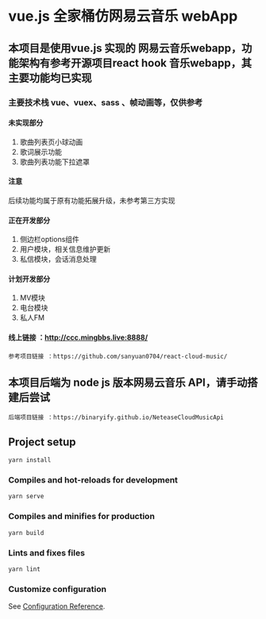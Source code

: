 # vue.js 全家桶仿网易云音乐 webApp

## 本项目是使用vue.js 实现的 网易云音乐webapp，功能架构有参考开源项目react hook 音乐webapp，其主要功能均已实现

### 主要技术栈 vue、vuex、sass 、帧动画等，仅供参考

#### 未实现部分

1. 歌曲列表页小球动画
2. 歌词展示功能
3. 歌曲列表功能下拉遮罩

#### 注意
后续功能均属于原有功能拓展升级，未参考第三方实现

#### 正在开发部分

1. 侧边栏options组件
2. 用户模块，相关信息维护更新
3. 私信模块，会话消息处理

#### 计划开发部分

1. MV模块
2. 电台模块
3. 私人FM


#### 线上链接 ：http://ccc.mingbbs.live:8888/

```
参考项目链接 ：https://github.com/sanyuan0704/react-cloud-music/
```

## 本项目后端为 node js 版本网易云音乐 API，请手动搭建后尝试

```
后端项目链接 ：https://binaryify.github.io/NeteaseCloudMusicApi
```

## Project setup

```
yarn install
```

### Compiles and hot-reloads for development

```
yarn serve
```

### Compiles and minifies for production

```
yarn build
```

### Lints and fixes files

```
yarn lint
```

### Customize configuration

See [Configuration Reference](https://cli.vuejs.org/config/).
